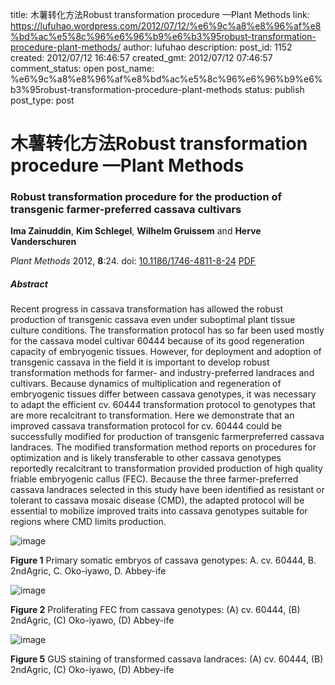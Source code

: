 title: 木薯转化方法Robust transformation procedure —Plant Methods
link: https://lufuhao.wordpress.com/2012/07/12/%e6%9c%a8%e8%96%af%e8%bd%ac%e5%8c%96%e6%96%b9%e6%b3%95robust-transformation-procedure-plant-methods/
author: lufuhao
description: 
post_id: 1152
created: 2012/07/12 16:46:57
created_gmt: 2012/07/12 07:46:57
comment_status: open
post_name: %e6%9c%a8%e8%96%af%e8%bd%ac%e5%8c%96%e6%96%b9%e6%b3%95robust-transformation-procedure-plant-methods
status: publish
post_type: post

# 木薯转化方法Robust transformation procedure —Plant Methods

### Robust transformation procedure for the production of transgenic farmer-preferred cassava cultivars

**Ima Zainuddin**, **Kim Schlegel**, **Wilhelm Gruissem** and **Herve Vanderschuren**

_Plant Methods_ 2012, **8**:24. doi: [10.1186/1746-4811-8-24](http://dx.doi.org/10.1186/1746-4811-8-24) [PDF](http://bs.baidu.com/p-59c9636845cc059937db28345f43c76a/a51785fe52c97f5008bba81a89303e21?sign=MBOT:gNQ17x3aoMs8:8yncU2Gh8B38PH%2BoY6dvuxBSxwc%3D&time=1342122349&response-content-disposition=attachment;%20filename=Cassava.transformation.pdf&response-cache-control=private)

##### _Abstract_

Recent progress in cassava transformation has allowed the robust production of transgenic cassava even under suboptimal plant tissue culture conditions. The transformation protocol has so far been used mostly for the cassava model cultivar 60444 because of its good regeneration capacity of embryogenic tissues. However, for deployment and adoption of transgenic cassava in the field it is important to develop robust transformation methods for farmer- and industry-preferred landraces and cultivars. Because dynamics of multiplication and regeneration of embryogenic tissues differ between cassava genotypes, it was necessary to adapt the efficient cv. 60444 transformation protocol to genotypes that are more recalcitrant to transformation. Here we demonstrate that an improved cassava transformation protocol for cv. 60444 could be successfully modified for production of transgenic farmerpreferred cassava landraces. The modified transformation method reports on procedures for optimization and is likely transferable to other cassava genotypes reportedly recalcitrant to transformation provided production of high quality friable embryogenic callus (FEC). Because the three farmer-preferred cassava landraces selected in this study have been identified as resistant or tolerant to cassava mosaic disease (CMD), the adapted protocol will be essential to mobilize improved traits into cassava genotypes suitable for regions where CMD limits production.

![image](http://lufuhao.files.wordpress.com/2012/07/image_thumb.png)

**Figure 1** Primary somatic embryos of cassava genotypes: A. cv. 60444, B. 2ndAgric, C. Oko-iyawo, D. Abbey-ife

![image](http://lufuhao.files.wordpress.com/2012/07/image_thumb1.png)

**Figure 2** Proliferating FEC from cassava genotypes: (A) cv. 60444, (B) 2ndAgric, (C) Oko-iyawo, (D) Abbey-ife

![image](http://lufuhao.files.wordpress.com/2012/07/image_thumb2.png)

**Figure 5** GUS staining of transformed cassava landraces: (A) cv. 60444, (B) 2ndAgric, (C) Oko-iyawo, (D) Abbey-ife
